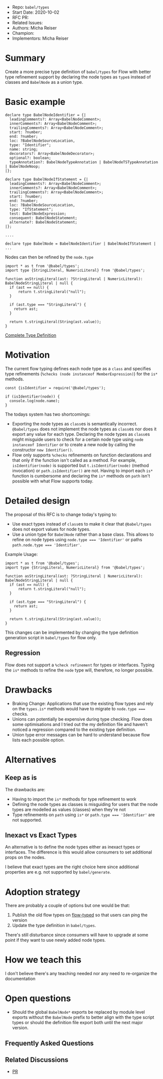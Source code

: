 - Repo: `babel/types`
- Start Date: 2020-10-02
- RFC PR: <!-- leave this empty, to be filled in later -->
- Related Issues: <!-- if relevant -->
- Authors: Micha Reiser
- Champion: 
- Implementors: Micha Reiser

# Summary

Create a more precise type definition of `babel/types` for Flow with better type refinement support by declaring the node types as `type`s instead of classes and `BabelNode` as a union type.

# Basic example

```
declare type BabelNodeIdentifier = {|
  leadingComments?: Array<BabelNodeComment>;
  innerComments?: Array<BabelNodeComment>;
  trailingComments?: Array<BabelNodeComment>;
  start: ?number;
  end: ?number;
  loc: ?BabelNodeSourceLocation,
  type: "Identifier";
  name: string;
  decorators?: Array<BabelNodeDecorator>;
  optional?: boolean;
  typeAnnotation?: BabelNodeTypeAnnotation | BabelNodeTSTypeAnnotation | BabelNodeNoop;
|};

declare type BabelNodeIfStatement = {|
  leadingComments?: Array<BabelNodeComment>;
  innerComments?: Array<BabelNodeComment>;
  trailingComments?: Array<BabelNodeComment>;
  start: ?number;
  end: ?number;
  loc: ?BabelNodeSourceLocation,
  type: "IfStatement";
  test: BabelNodeExpression;
  consequent: BabelNodeStatement;
  alternate?: BabelNodeStatement;
|};

....

declare type BabelNode = BabelNodeIdentifier | BabelNodeIfStatement | ...
```

Nodes can then be refined by the `node.type`

```
import * as t from '@babel/types';
import type {StringLiteral, NumericLiteral} from '@babel/types';

function asStringLiteral(ast: ?StringLiteral | NumericLiteral): BabelNodeStringLiteral | null {
  if (ast == null) {
      return t.stringLiteral("null");
  }

  if (ast.type === "StringLiteral") {
    return ast;
  }

  return t.stringLiteral(String(ast.value));
}
```

[Complete Type Definition](https://gist.github.com/MichaReiser/8d8784b4b9e9d26572f817e44aa6bc62)

# Motivation

The current flow typing defines each node type as a `class` and specifies type refinements (`%checks (node instanceof MemberExpression)`) for the `is*` methods.

```
const {isIdentifier = require('@babel/types');

if (isIdentifier(node)) {
  console.log(node.name);
}

```

The todays system has two shortcomings:

* Exporting the node types as `class`es is semantically incorrect. `@babel/types` does not implement the node types as `class`es nor does it export any value for each type. Declaring the node types as `class`es might misguide users to check for a certain node type using `node instanceof Identifier` or to create a new node by calling the constructor `new Identifier()`.
* Flow only supports `%checks` refinements on function declarations and that only if the function isn't called as a method. For example, `isIdentifier(node)` is supported but `t.isIdentifier(node)` (method invocation) or `path.isIdentifier()` are not. Having to import each `is*` function is cumbersome and declaring the `is*` methods on `path` isn't possible with what Flow supports today.


# Detailed design

The proposal of this RFC is to change today's typing to:

* Use exact types instead of `class`es to make it clear that `@babel/types` does not export values for node types.
* Use a union type for `BabelNode` rather than a base class. This allows to refine on node types using `node.type === 'Identifier'` or paths `path.node.type === 'Identifier'`.

Example Usage:

```
import * as t from '@babel/types';
import type {StringLiteral, NumericLiteral} from '@babel/types';

function asStringLiteral(ast: ?StringLiteral | NumericLiteral): BabelNodeStringLiteral | null {
  if (ast == null) {
      return t.stringLiteral("null");
  }

  if (ast.type === "StringLiteral") {
    return ast;
  }

  return t.stringLiteral(String(ast.value));
}
```

This changes can be implemented by changing the type definition generation script in `babel/types` for flow only. 

## Regression

Flow does not support a `%check refinement` for types or interfaces. Typing the `is*` methods to refine the `node` type will, therefore, no longer possible.

# Drawbacks

* Braking Change: Applications that use the existing flow types and rely on the `types.is*` methods would have to migrate to `node.type ===` checks.
* Unions can potentially be expensive during type checking. Flow does some optimisations and I tried out the my definition file and haven't noticed a regression compared to the existing type definition. 
* Union type error messages can be hard to understand because flow lists each possible option.

# Alternatives

## Keep as is

The drawbacks are:

* Having to import the `is*` methods for type refinement to work
* Defining the node types as classes is misguiding for users that the node types are modelled as values (classes) when they're not
* Type refinements on `path` using `is*` or `path.type === 'Identifier'` are not supported. 

## Inexact vs Exact Types

An alternative is to define the node types either as inexact types or interfaces. The difference is this would allow consumers to set additional props on the nodes. 

I believe that exact types are the right choice here since additional properties are e.g. not supported by `babel/generate`. 

# Adoption strategy

There are probably a couple of options but one would be that:

1. Publish the old flow types on [flow-typed](https://github.com/flow-typed/flow-typed) so that users can ping the version
2. Update the type definition in `babel/types`. 

There's still disturbance since consumers will have to upgrade at some point if they want to use newly added node types. 

# How we teach this

I don't believe there's any teaching needed nor any need to re-organize the documentation

# Open questions

* Should the global `BabelNode*` exports be replaced by module level exports without the `BabelNode` prefix to better align with the type script types or should the definition file export both until the next major version.

## Frequently Asked Questions


## Related Discussions

* [PR](https://github.com/babel/babel/pull/12135)